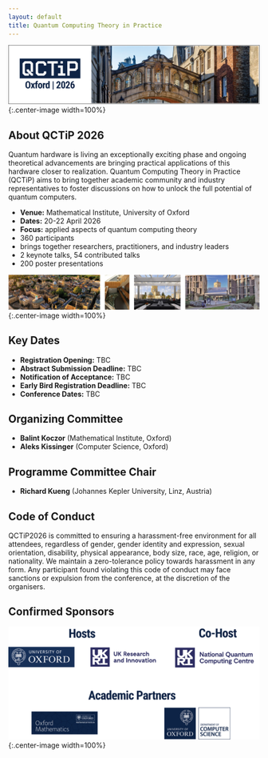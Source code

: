 ```yaml
---
layout: default
title: Quantum Computing Theory in Practice
---
```


![Oxford Bridge of Sighs](assets/images/cover.png){:.center-image width=100%}

## About QCTiP 2026

Quantum hardware is living an exceptionally exciting phase and ongoing theoretical advancements
are bringing practical applications of this hardware closer to realization.
Quantum Computing Theory in Practice (QCTiP) aims to bring together academic community and industry representatives to foster discussions on how to unlock the full potential of quantum computers.

- **Venue:** Mathematical Institute, University of Oxford 
- **Dates:** 20-22 April 2026
- **Focus:** applied aspects of quantum computing theory
- 360 participants
- brings together researchers, practitioners, and industry leaders
- 2 keynote talks, 54 contributed talks
- 200 poster presentations


![Oxford Venue](assets/images/venue1.png){:.center-image width=100%}

## Key Dates

- **Registration Opening:** TBC
- **Abstract Submission Deadline:** TBC
- **Notification of Acceptance:** TBC
- **Early Bird Registration Deadline:** TBC
- **Conference Dates:** TBC


## Organizing Committee

- **Balint Koczor** (Mathematical Institute, Oxford)
- **Aleks Kissinger** (Computer Science, Oxford)

## Programme Committee Chair

- **Richard Kueng** (Johannes Kepler University, Linz, Austria)

## Code of Conduct

QCTiP2026 is committed to ensuring a harassment-free environment for all attendees, regardless of gender, gender identity and expression, sexual orientation, disability, physical appearance, body size, race, age, religion, or nationality. We maintain a zero-tolerance policy towards harassment in any form. Any participant found violating this code of conduct may face sanctions or expulsion from the conference, at the discretion of the organisers.

<!--
TODO: provide details for reporting CoC violations and getting local support. (see QCTiP 2025 website for example)
-->

## Confirmed Sponsors

![Acknowledgments](assets/images/sponsors.png){:.center-image width=100%}